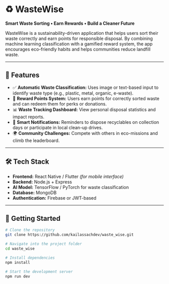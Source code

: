 # ♻️ WasteWise

**Smart Waste Sorting • Earn Rewards • Build a Cleaner Future**

WasteWise is a sustainability-driven application that helps users sort their waste correctly and earn points for responsible disposal. By combining machine learning classification with a gamified reward system, the app encourages eco-friendly habits and helps communities reduce landfill waste.

---

## 🚀 Features

- ✅ **Automatic Waste Classification:** Uses image or text-based input to identify waste type (e.g., plastic, metal, organic, e-waste).
- 🎯 **Reward Points System:** Users earn points for correctly sorted waste and can redeem them for perks or donations.
- 📊 **Waste Tracking Dashboard:** View personal disposal statistics and impact reports.
- 🔔 **Smart Notifications:** Reminders to dispose recyclables on collection days or participate in local clean-up drives.
- 🌍 **Community Challenges:** Compete with others in eco-missions and climb the leaderboard.

---

## 🛠️ Tech Stack

- **Frontend:** React Native / Flutter *(for mobile interface)*
- **Backend:** Node.js + Express
- **AI Model:** TensorFlow / PyTorch for waste classification
- **Database:** MongoDB
- **Authentication:** Firebase or JWT-based

---

## 📲 Getting Started

```bash
# Clone the repository
git clone https://github.com/kailassachdev/waste_wise.git

# Navigate into the project folder
cd waste_wise

# Install dependencies
npm install

# Start the development server
npm run dev
